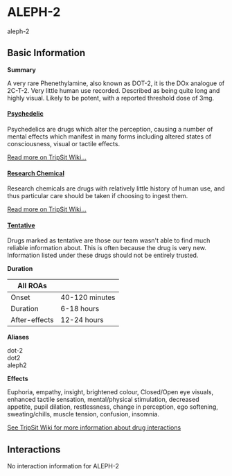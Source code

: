 # ALEPH-2

aleph-2

## Basic Information

**Summary**

A very rare Phenethylamine, also known as DOT-2, it is the DOx analogue of 2C-T-2\. Very little human use recorded. Described as being quite long and highly visual. Likely to be potent, with a reported threshold dose of 3mg.

#### [Psychedelic](/category/psychedelic)

Psychedelics are drugs which alter the perception, causing a number of mental effects which manifest in many forms including altered states of consciousness, visual or tactile effects.

[Read more on TripSit Wiki...](#{category.wiki})

#### [Research Chemical](/category/research-chemical)

Research chemicals are drugs with relatively little history of human use, and thus particular care should be taken if choosing to ingest them.

[Read more on TripSit Wiki...](#{category.wiki})

#### [Tentative](/category/tentative)

Drugs marked as tentative are those our team wasn't able to find much reliable information about. This is often because the drug is very new. Information listed under these drugs should not be entirely trusted.

**Duration**

| All ROAs      |                |
| ------------- | -------------- |
| Onset         | 40-120 minutes |
| Duration      | 6-18 hours     |
| After-effects | 12-24 hours    |

**Aliases**

dot-2  
dot2  
aleph2  

**Effects**

Euphoria, empathy, insight, brightened colour, Closed/Open eye visuals, enhanced tactile sensation, mental/physical stimulation, decreased appetite, pupil dilation, restlessness, change in perception, ego softening, sweating/chills, muscle tension, confusion, insomnia.

[See TripSit Wiki for more information about drug interactions](http://combo.tripsit.me/)

## Interactions

No interaction information for ALEPH-2